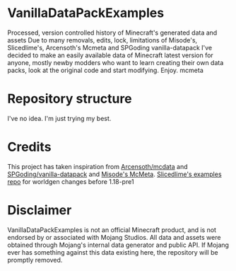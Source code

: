 # VanillaDataPackExamples
Processed, version controlled history of Minecraft's generated data and assets
Due to many removals, edits, lock, limitations of Misode's, Slicedlime's, Arcensoth's Mcmeta and SPGoding vanilla-datapack I've decided to make an easily available data of Minecraft latest version for anyone, mostly newby modders who want to learn creating their own data packs, look at the original code and start modifying. Enjoy.
mcmeta

# Repository structure
I've no idea. I'm just trying my best.

# Credits
This project has taken inspiration from [Arcensoth/mcdata](https://github.com/Arcensoth/mcdata) and [SPGoding/vanilla-datapack](https://github.com/SPGoding/vanilla-datapack) and [Misode's McMeta](https://github.com/misode/mcmeta).
[Slicedlime's examples repo](https://github.com/slicedlime/examples) for worldgen changes before 1.18-pre1

# Disclaimer
VanillaDataPackExamples is not an official Minecraft product, and is not endorsed by or associated with Mojang Studios. All data and assets were obtained through Mojang's internal data generator and public API. If Mojang ever has something against this data existing here, the repository will be promptly removed.

